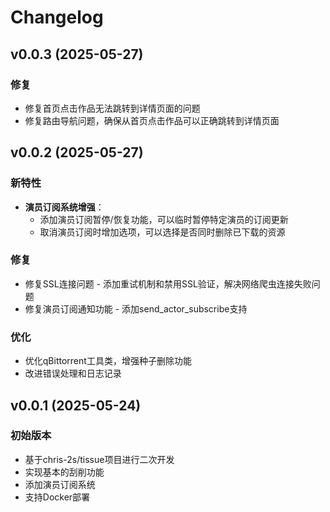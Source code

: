 <!--
 * @Author: Await
 * @Date: 2025-05-27 04:28:11
 * @LastEditors: Await
 * @LastEditTime: 2025-05-27 04:28:17
 * @Description: 请填写简介
-->
# Changelog

## v0.0.3 (2025-05-27)

### 修复

- 修复首页点击作品无法跳转到详情页面的问题
- 修复路由导航问题，确保从首页点击作品可以正确跳转到详情页面

## v0.0.2 (2025-05-27)

### 新特性

- **演员订阅系统增强**：
  - 添加演员订阅暂停/恢复功能，可以临时暂停特定演员的订阅更新
  - 取消演员订阅时增加选项，可以选择是否同时删除已下载的资源
  
### 修复

- 修复SSL连接问题 - 添加重试机制和禁用SSL验证，解决网络爬虫连接失败问题
- 修复演员订阅通知功能 - 添加send_actor_subscribe支持

### 优化

- 优化qBittorrent工具类，增强种子删除功能
- 改进错误处理和日志记录

## v0.0.1 (2025-05-24)

### 初始版本

- 基于chris-2s/tissue项目进行二次开发
- 实现基本的刮削功能
- 添加演员订阅系统
- 支持Docker部署
